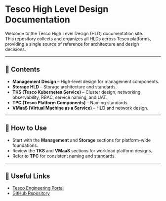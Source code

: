 # Tesco High Level Design Documentation

Welcome to the Tesco High Level Design (HLD) documentation site.  
This repository collects and organizes all HLDs across Tesco platforms, providing a single source of reference for architecture and design decisions.

---

## 📖 Contents

- **Management Design** – High-level design for management components.
- **Storage HLD** – Storage architecture and standards.
- **TKS (Tesco Kubernetes Service)** – Cluster design, networking, observability, RBAC, service naming, and UAT.
- **TPC (Tesco Platform Components)** – Naming standards.
- **VMaaS (Virtual Machine as a Service)** – HLD and network design.

---

## 🚀 How to Use

- Start with the **Management** and **Storage** sections for platform-wide foundations.
- Review the **TKS** and **VMaaS** sections for workload platform designs.
- Refer to **TPC** for consistent naming and standards.

---

## 🔗 Useful Links

- [Tesco Engineering Portal](https://www.tesco.com/)  
- [GitHub Repository](https://github.enterprise.url/your-repo)  
